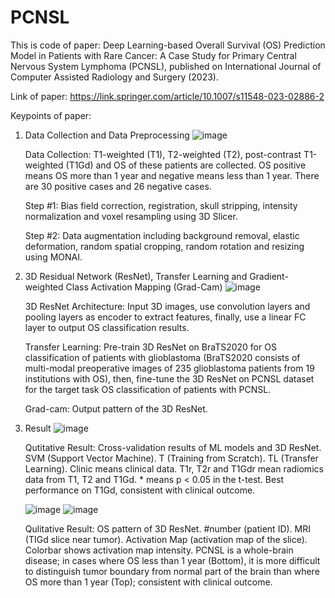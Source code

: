 # PCNSL

This is code of paper:
Deep Learning-based Overall Survival (OS) Prediction Model in Patients with Rare Cancer: A Case Study for Primary Central Nervous System Lymphoma (PCNSL), published on International Journal of Computer Assisted Radiology and Surgery (2023).

Link of paper:
https://link.springer.com/article/10.1007/s11548-023-02886-2

Keypoints of paper:
1. Data Collection and Data Preprocessing
   ![image](https://github.com/SheZiyu/PCNSL/assets/98766434/f8adcce5-5062-4d8e-b146-495b22c93649)
   
   Data Collection: T1-weighted (T1), T2-weighted (T2), post-contrast T1-weighted (T1Gd) and OS of these patients are collected. OS positive means OS more than 1 year and negative means less than 1 year. There are 30 positive cases and 26 negative cases.

   Step #1: Bias field correction, registration, skull stripping, intensity normalization and voxel resampling using 3D Slicer.

   Step #2: Data augmentation including background removal, elastic deformation, random spatial cropping, random rotation and resizing using MONAI.

2. 3D Residual Network (ResNet), Transfer Learning and Gradient-weighted Class Activation Mapping (Grad-Cam)
   ![image](https://github.com/SheZiyu/PCNSL/assets/98766434/c344c428-9e5c-4e24-86de-f8ad561d087d)

   3D ResNet Architecture: Input 3D images, use convolution layers and pooling layers as encoder to extract features, finally, use a linear FC layer to output OS classification results.

   Transfer Learning: Pre-train 3D ResNet on BraTS2020 for OS classification of patients with glioblastoma (BraTS2020 consists of multi-modal preoperative images of 235 glioblastoma patients from 19 institutions with OS), then, fine-tune the 3D ResNet on PCNSL dataset for the target task OS classification of patients with PCNSL.

   Grad-cam: Output pattern of the 3D ResNet.

3. Result
   ![image](https://github.com/SheZiyu/PCNSL/assets/98766434/91117a7c-c762-4ff6-aad0-a7332be3dbf7)

   Qutitative Result: Cross-validation results of ML models and 3D ResNet. SVM (Support Vector Machine). T (Training from Scratch). TL (Transfer Learning). Clinic means clinical data. T1r, T2r and T1Gdr mean radiomics data from T1, T2 and T1Gd. * means p < 0.05 in the t-test. Best performance on T1Gd, consistent with clinical outcome.

   ![image](https://github.com/SheZiyu/PCNSL/assets/98766434/e916f486-454a-4418-830c-7a75e0b2152a)
   ![image](https://github.com/SheZiyu/PCNSL/assets/98766434/2cdc5f46-9a86-4d4f-ac93-9ff7cc11f156)

   Qulitative Result: OS pattern of 3D ResNet. #number (patient ID). MRI (TIGd slice near tumor). Activation Map (activation map of the slice). Colorbar shows activation map intensity. PCNSL is a whole-brain disease; in cases where OS less than 1 year (Bottom), it is more difficult to distinguish tumor boundary from normal part of the brain than where OS more than 1 year (Top); consistent with clinical outcome. 














